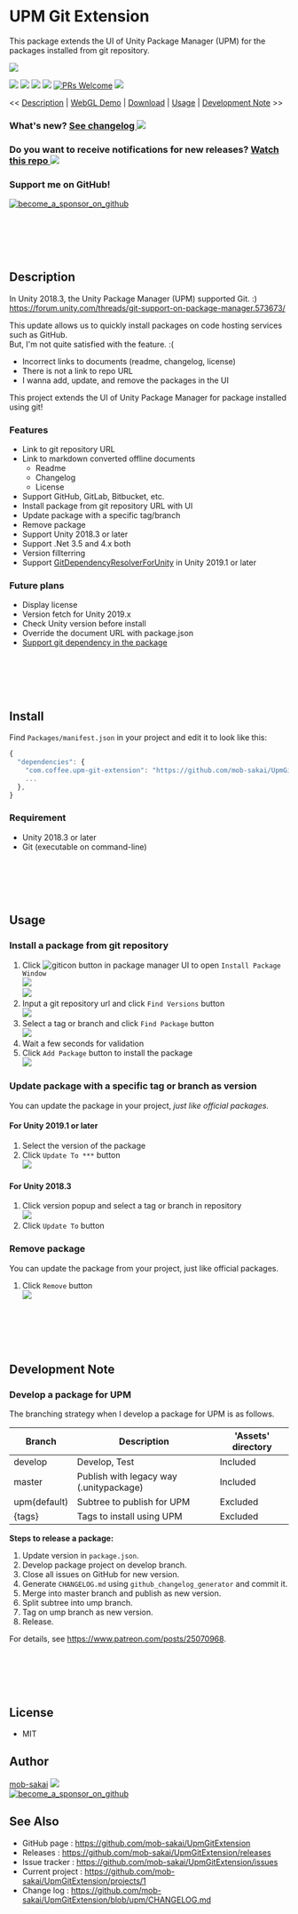 UPM Git Extension
===

This package extends the UI of Unity Package Manager (UPM) for the packages installed from git repository.

![](https://user-images.githubusercontent.com/12690315/60764681-20c28380-a0c9-11e9-9c3c-75e3d4e0279e.png)

[![](https://img.shields.io/github/release/mob-sakai/UpmGitExtension.svg?label=latest%20version)](https://github.com/mob-sakai/UpmGitExtension/releases)
[![](https://img.shields.io/github/release-date/mob-sakai/UpmGitExtension.svg)](https://github.com/mob-sakai/UpmGitExtension/releases)
![](https://img.shields.io/badge/unity-2018.3%20or%20later-green.svg)
[![](https://img.shields.io/github/license/mob-sakai/UpmGitExtension.svg)](https://github.com/mob-sakai/UpmGitExtension/blob/upm/LICENSE.txt)
[![PRs Welcome](https://img.shields.io/badge/PRs-welcome-orange.svg)](http://makeapullrequest.com)
[![](https://img.shields.io/twitter/follow/mob_sakai.svg?label=Follow&style=social)](https://twitter.com/intent/follow?screen_name=mob_sakai)

<< [Description](#Description) | [WebGL Demo](#demo) | [Download](https://github.com/mob-sakai/UpmGitExtension/releases) | [Usage](#usage) | [Development Note](#development-note) >>

### What's new? [See changelog ![](https://img.shields.io/github/release-date/mob-sakai/UpmGitExtension.svg?label=last%20updated)](https://github.com/mob-sakai/UpmGitExtension/blob/upm/CHANGELOG.md)
### Do you want to receive notifications for new releases? [Watch this repo ![](https://img.shields.io/github/watchers/mob-sakai/UpmGitExtension.svg?style=social&label=Watch)](https://github.com/mob-sakai/UpmGitExtension/subscription)
### Support me on GitHub!  
[![become_a_sponsor_on_github](https://user-images.githubusercontent.com/12690315/66942881-03686280-f085-11e9-9586-fc0b6011029f.png)](https://github.com/users/mob-sakai/sponsorship)


<br><br><br><br>
## Description

In Unity 2018.3, the Unity Package Manager (UPM) supported Git. :)  
https://forum.unity.com/threads/git-support-on-package-manager.573673/

This update allows us to quickly install packages on code hosting services such as GitHub.  
But, I'm not quite satisfied with the feature. :(
* Incorrect links to documents (readme, changelog, license)
* There is not a link to repo URL
* I wanna add, update, and remove the packages in the UI

This project extends the UI of Unity Package Manager for package installed using git!


### Features

* Link to git repository URL
* Link to markdown converted offline documents
  * Readme
  * Changelog
  * License
* Support GitHub, GitLab, Bitbucket, etc.
* Install package from git repository URL with UI
* Update package with a specific tag/branch
* Remove package
* Support Unity 2018.3 or later
* Support .Net 3.5 and 4.x both
* Version fillterring
* Support [GitDependencyResolverForUnity](https://github.com/mob-sakai/GitDependencyResolverForUnity) in Unity 2019.1 or later


### Future plans

* Display license
* Version fetch for Unity 2019.x
* Check Unity version before install
* Override the document URL with package.json
* [Support git dependency in the package](https://github.com/mob-sakai/GitDependencyResolverForUnity)


<br><br><br><br>
## Install

Find `Packages/manifest.json` in your project and edit it to look like this:
```js
{
  "dependencies": {
    "com.coffee.upm-git-extension": "https://github.com/mob-sakai/UpmGitExtension.git#1.0.1",
    ...
  },
}
```


### Requirement

* Unity 2018.3 or later
* Git (executable on command-line)



<br><br><br><br>
## Usage

### Install a package from git repository


1. Click ![giticon](https://user-images.githubusercontent.com/12690315/60764763-7fd4c800-a0ca-11e9-957b-ca68e3ca6123.png) button in package manager UI to open `Install Package Window`  
![](https://user-images.githubusercontent.com/12690315/60766233-dbf71680-a0e1-11e9-8303-fbd790e9e35b.png)  
![](https://user-images.githubusercontent.com/12690315/60764768-91b66b00-a0ca-11e9-9ccd-9fef88c77d5e.png)
1. Input a git repository url and click `Find Versions` button  
![](https://user-images.githubusercontent.com/12690315/60766258-4314cb00-a0e2-11e9-91f8-3aad514450bc.png)
2. Select a tag or branch and click `Find Package` button  
![](https://user-images.githubusercontent.com/12690315/60766257-4314cb00-a0e2-11e9-8b2e-23efc50ded72.png)
3. Wait a few seconds for validation
4. Click `Add Package` button to install the package  
![](https://user-images.githubusercontent.com/12690315/60766259-4314cb00-a0e2-11e9-9b89-0bc0d4f71517.png)


### Update package with a specific tag or branch as version

You can update the package in your project, _just like official packages._

#### For Unity 2019.1 or later

1. Select the version of the package
2. Click `Update To ***` button  
![](https://user-images.githubusercontent.com/12690315/60766318-fc73a080-a0e2-11e9-9020-23dfc05939a0.png)

#### For Unity 2018.3

1. Click version popup and select a tag or branch in repository  
![](https://user-images.githubusercontent.com/12690315/60766391-1cf02a80-a0e4-11e9-8c3f-d420b7e84b46.png)
2. Click `Update To` button


### Remove package

You can update the package from your project, just like official packages.

1. Click `Remove` button  
![](https://user-images.githubusercontent.com/12690315/60766319-fd0c3700-a0e2-11e9-9154-b88161496a3e.png)



<br><br><br><br>
## Development Note

### Develop a package for UPM

The branching strategy when I develop a package for UPM is as follows.

|Branch|Description|'Assets' directory|
|-|-|-|
|develop|Develop, Test|Included|
|master|Publish with legacy way (.unitypackage)|Included|
|upm(default)|Subtree to publish for UPM|Excluded|
|{tags}|Tags to install using UPM|Excluded|

**Steps to release a package:**
1. Update version in `package.json`.
2. Develop package project on develop branch.
3. Close all issues on GitHub for new version.
4. Generate `CHANGELOG.md` using `github_changelog_generator` and commit it.
5. Merge into master branch and publish as new version.
6. Split subtree into ump branch.
7. Tag on ump branch as new version.
8. Release.

For details, see https://www.patreon.com/posts/25070968.



<br><br><br><br>
## License

* MIT



## Author

[mob-sakai](https://github.com/mob-sakai)
[![](https://img.shields.io/twitter/follow/mob_sakai.svg?label=Follow&style=social)](https://twitter.com/intent/follow?screen_name=mob_sakai)  
[![become_a_sponsor_on_github](https://user-images.githubusercontent.com/12690315/66942881-03686280-f085-11e9-9586-fc0b6011029f.png)](https://github.com/users/mob-sakai/sponsorship)



## See Also

* GitHub page : https://github.com/mob-sakai/UpmGitExtension
* Releases : https://github.com/mob-sakai/UpmGitExtension/releases
* Issue tracker : https://github.com/mob-sakai/UpmGitExtension/issues
* Current project : https://github.com/mob-sakai/UpmGitExtension/projects/1
* Change log : https://github.com/mob-sakai/UpmGitExtension/blob/upm/CHANGELOG.md
